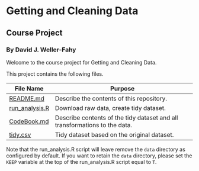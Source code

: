 # Getting and Cleaning Data

## Course Project

### By David J. Weller-Fahy

Welcome to the course project for Getting and Cleaning Data.

This project contains the following files.

| File Name          | Purpose                                                                    |
| ---------          | -------                                                                    |
| [README.md]()      | Describe the contents of this repository.                                  |
| [run_analysis.R]() | Download raw data, create tidy dataset.                                    |
| [CodeBook.md]()    | Describe contents of the tidy dataset and all transformations to the data. |
| [tidy.csv]()       | Tidy dataset based on the original dataset.                                |

Note that the run_analysis.R script will leave remove the `data` directory as configured by default.  If you want to retain the `data` directory, please set the `KEEP` variable at the top of the run_analysis.R script equal to `T`.
